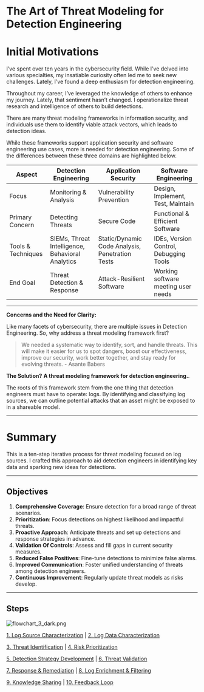 # The Art of Threat Modeling for Detection Engineering

# **Initial Motivations**

I’ve spent over ten years in the cybersecurity field. While I’ve delved into various specialties, my insatiable curiosity often led me to seek new challenges. Lately, I’ve found a deep enthusiasm for detection engineering.

Throughout my career, I’ve leveraged the knowledge of others to enhance my journey. Lately, that sentiment hasn’t changed. I operationalize threat research and intelligence of others to build detections.

There are many threat modeling frameworks in information security, and individuals use them to identify viable attack vectors, which leads to detection ideas.

While these frameworks support application security and software engineering use cases, more is needed for detection engineering. Some of the differences between these three domains are highlighted below.

| Aspect | Detection Engineering | Application Security | Software Engineering |
| --- | --- | --- | --- |
| Focus | Monitoring & Analysis | Vulnerability Prevention | Design, Implement, Test, Maintain |
| Primary Concern | Detecting Threats | Secure Code | Functional & Efficient Software |
| Tools & Techniques | SIEMs, Threat Intelligence, Behavioral Analytics | Static/Dynamic Code Analysis, Penetration Tests | IDEs, Version Control, Debugging Tools |
| End Goal | Threat Detection & Response | Attack-Resilient Software | Working software meeting user needs |

---

**Concerns and the Need for Clarity:**

Like many facets of cybersecurity, there are multiple issues in Detection Engineering. So, why address a threat modeling framework first?

> We needed a systematic way to identify, sort, and handle threats. This will make it easier for us to spot dangers, boost our effectiveness, improve our security, work better together, and stay ready for evolving threats. - Asante Babers


**The Solution?** **A threat modeling framework for detection engineering.**.

The roots of this framework stem from the one thing that detection engineers must have to operate: logs. By identifying and classifying log sources, we can outline potential attacks that an asset might be exposed to in a shareable model.

---

# **Summary**

This is a ten-step iterative process for threat modeling focused on log sources. I crafted this approach to aid detection engineers in identifying key data and sparking new ideas for detections.

---

## **Objectives**

1. **Comprehensive Coverage**: Ensure detection for a broad range of threat scenarios.
2. **Prioritization**: Focus detections on highest likelihood and impactful threats.
3. **Proactive Approach**: Anticipate threats and set up detections and response strategies in advance.
4. **Validation Of Controls**: Assess and fill gaps in current security measures.
5. **Reduced False Positives**: Fine-tune detections to minimize false alarms.
6. **Improved Communication**: Foster unified understanding of threats among detection engineers.
7. **Continuous Improvement**: Regularly update threat models as risks develop.

---

## **Steps**
![flowchart_3_dark.png](images/flowchart_3_dark.png)

[1. Log Source Characterization](1_log_source_characterization.md) | [2. Log Data Characterization](2_log_data_characterization.md)

[3. Threat Identification](3_threat_identification.md) | [4. Risk Prioritization](4_risk_prioritization.md)

[5. Detection Strategy Development](5_detection_strategy_development.md) | [6. Threat Validation](6_threat_validation.md)

[7. Response & Remediation](7_response_and_remediation.md) | [8. Log Enrichment & Filtering](8_log_enrichment_and_filtering.md)

[9. Knowledge Sharing](9_knowledge_sharing.md) | [10. Feedback Loop](10_feedback_loop.md)
